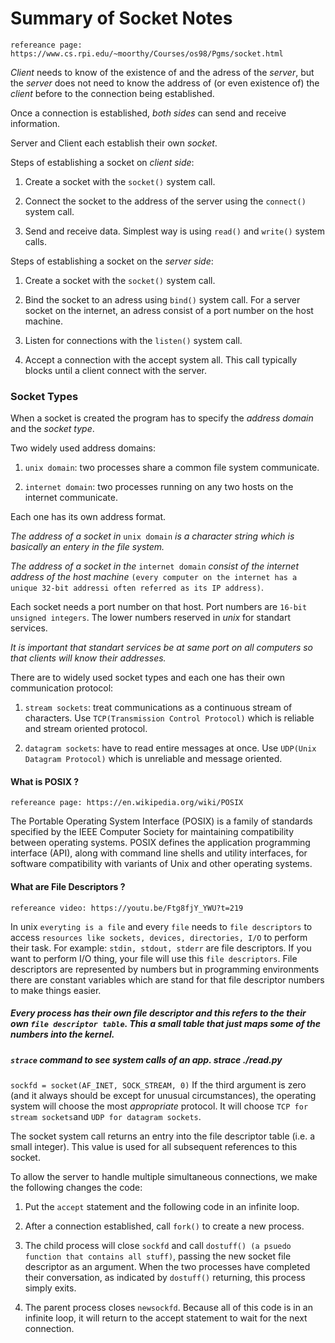 # Summary of Socket Notes

`refereance page: https://www.cs.rpi.edu/~moorthy/Courses/os98/Pgms/socket.html`

*Client* needs to know of the existence of and the adress of the *server*, but the *server* does not need to know the address of (or even existence of) the *client* before to the connection being established.

Once a connection is established, *both sides* can send and receive information.

Server and Client each establish their own *socket*.

Steps of establishing a socket on *client side*:

1. Create a socket with the `socket()` system call.

2. Connect the socket to the address of the server using the `connect()` system call.

3. Send and receive data. Simplest way is using `read()` and `write()` system calls.

Steps of establishing a socket on the *server side*:

1. Create a socket with the `socket()` system call.

2. Bind the socket to an adress using `bind()` system call. For a server socket on the internet, an adress consist of a port number on the host machine.

3. Listen for connections with the `listen()` system call.

4. Accept a connection with the accept system all. This call typically blocks until a client connect with the server.

### Socket Types

When a socket is created the program has to specify the *address domain* and the *socket type*.

Two widely used address domains:

1. `unix domain`: two processes share a common file system communicate.

2. `internet domain`: two processes running on any two hosts on the internet communicate.

Each one has its own address format.

*The address of a socket in* `unix domain` *is a character string which is basically an entery in the file system.*

*The address of a socket in the* `internet domain` *consist of the internet address of the host machine* `(every computer on the internet has a unique 32-bit addressi often referred as its IP address)`.

Each socket needs a port number on that host. Port numbers are `16-bit unsigned integers`. The lower numbers reserved in *unix* for standart services.

*It is important that standart services be at same port on all computers so that clients will know their addresses.*

There are to widely used socket types and each one has their own communication protocol:

1. `stream sockets`: treat communications as a continuous stream of characters. Use `TCP(Transmission Control Protocol)` which is reliable and stream oriented protocol.

2. `datagram sockets`: have to read entire messages at once. Use `UDP(Unix Datagram Protocol)` which is unreliable and message oriented.

#### What is POSIX ?

`refereance page: https://en.wikipedia.org/wiki/POSIX`

The Portable Operating System Interface (POSIX) is a family of standards specified by the IEEE Computer Society for maintaining compatibility between operating systems. POSIX defines the application programming interface (API), along with command line shells and utility interfaces, for software compatibility with variants of Unix and other operating systems.


#### What are File Descriptors ?

`refereance video: https://youtu.be/Ftg8fjY_YWU?t=219`

In unix `everyting is a file` and every `file` needs to `file descriptors` to access `resources like sockets, devices, directories, I/O` to perform their task. For example: `stdin, stdout, stderr` are file descriptors. If you want to perform I/O thing, your file will use this `file descriptors`. File descriptors are represented by numbers but in programming environments there are constant variables which are stand for that file descriptor numbers to make things easier.

##### Every process has their own file descriptor and this refers to the their own `file descriptor table`. This a small table that just maps some of the numbers into the kernel.

##### `strace` command to see system calls of an app. strace ./read.py


`sockfd = socket(AF_INET, SOCK_STREAM, 0)`
If the third argument is zero (and it always should be except for unusual circumstances), the operating system will choose the most *appropriate* protocol. It will choose `TCP for stream sockets`and `UDP for datagram sockets`.

The socket system call returns an entry into the file descriptor table (i.e. a small integer). This value is used for all subsequent references to this socket.


To allow the server to handle multiple simultaneous connections, we make the following changes the code:

1. Put the `accept` statement and the following code in an infinite loop.

2. After a connection established, call `fork()` to create a new process.

3. The child process will close `sockfd` and call `dostuff() (a psuedo function that contains all stuff)`, passing the new socket file descriptor as an argument. When the two processes have completed their conversation, as indicated by `dostuff()` returning, this process simply exits.

4. The parent process closes `newsockfd`. Because all of this code is in an infinite loop, it will return to the accept statement to wait for the next connection.





















